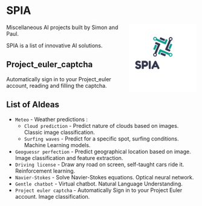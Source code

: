 # SPIA

<img src="https://github.com/parallelepipede/SPIA/blob/main/img/spia_logo.png" align="right"
     alt="Size Limit logo by Anton Lovchikov" width="180" height="180">
Miscellaneous AI projects built by Simon and Paul.

SPIA is a list of innovative AI solutions.

## Project_euler_captcha

Automatically sign in to your Project_euler account, reading and filling the captcha. 

## List of AIdeas 


* `Meteo` - Weather predictions : 
  *  `Cloud prediction` - Predict nature of clouds based on images. Classic image classification.
  *  `Surfing waves` - Predict for a specific spot, surfing conditions. Machine Learning models.
* `Geoguessr perfection` - Predict geographical location based on image. Image classification and feature extraction.
* `Driving license` - Draw any road on screen, self-taught cars ride it. Reinforcement learning.
* `Navier-Stokes` - Solve Navier-Stokes equations. Optical neural network.
* `Gentle chatbot` - Virtual chatbot. Natural Language Understanding.
* `Project euler captcha` - Automatically Sign in to your Project Euler account. Image classification.
